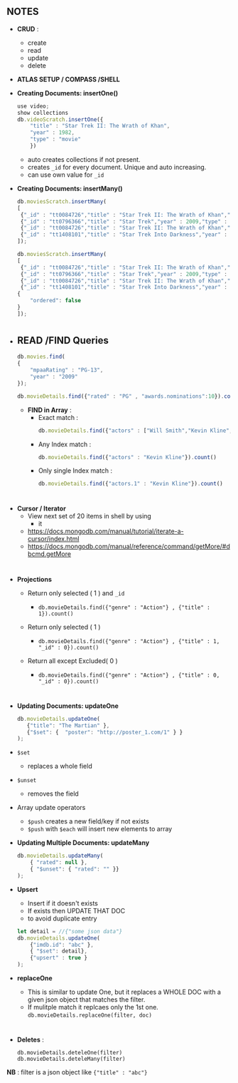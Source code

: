 ## NOTES

- **CRUD** : 
	- create
	- read
	- update
	- delete

- **ATLAS SETUP / COMPASS /SHELL** 

- **Creating Documents: insertOne()**
	```javascript
	use video;
	show collections	
	db.videoScratch.insertOne({
  	    "title" : "Star Trek II: The Wrath of Khan",
  	    "year" : 1982,
  	    "type" : "movie"
        })
	```
	- auto creates collections if not present. 
	-  creates `_id` for every document. Unique and auto increasing. 
	- can use own value for `_id`	


- **Creating Documents: insertMany()**
	```javascript
	db.moviesScratch.insertMany(
    [ 
     {"_id" : "tt0084726","title" : "Star Trek II: The Wrath of Khan","year" : 1982,"type" : "movie"  },
     {"_id" : "tt0796366","title" : "Star Trek","year" : 2009,"type" : "movie"  },
     {"_id" : "tt0084726","title" : "Star Trek II: The Wrath of Khan","year" : 1982,"type" : "movie"  },
     {"_id" : "tt1408101","title" : "Star Trek Into Darkness","year" : 2013,"type" : "movie"  }
    ]);
	```

	```javascript
	db.moviesScratch.insertMany(
    [ 
     {"_id" : "tt0084726","title" : "Star Trek II: The Wrath of Khan","year" : 1982,"type" : "movie"  },
     {"_id" : "tt0796366","title" : "Star Trek","year" : 2009,"type" : "movie"  },
     {"_id" : "tt0084726","title" : "Star Trek II: The Wrath of Khan","year" : 1982,"type" : "movie"  },
     {"_id" : "tt1408101","title" : "Star Trek Into Darkness","year" : 2013,"type" : "movie"  },
    {
        "ordered": false 
    }
    ]);
	```
	
 #

- **READ /FIND Queries**
	- 
	```javascript
	db.movies.find(
	{
		"mpaaRating" : "PG-13",
		"year" : "2009"
	});
	```
	```javascript
	db.movieDetails.find({"rated" : "PG" , "awards.nominations":10}).count()
	```

	
	- **FIND in Array** :
		- Exact match : 
			```javascript
			db.movieDetails.find({"actors" : ["Will Smith","Kevin Kline","Kenneth Branagh","Salma Hayek"]}).count()
			```
		- Any Index match :
			```javascript
			db.movieDetails.find({"actors" : "Kevin Kline"}).count()
			```
		- Only single Index match :
			```javascript
			db.movieDetails.find({"actors.1" : "Kevin Kline"}).count()
			```
#
- **Cursor / Iterator** 
	- View next set of 20 items in shell by using
		- it
	- https://docs.mongodb.com/manual/tutorial/iterate-a-cursor/index.html
	- https://docs.mongodb.com/manual/reference/command/getMore/#dbcmd.getMore


#
- **Projections**
	- Return only selected ( 1 ) and `_id`
		- `db.movieDetails.find({"genre" : "Action"} , {"title" : 1}).count()`

	- Return only selected ( 1 ) 
		- `db.movieDetails.find({"genre" : "Action"} , {"title" : 1, "_id" : 0}).count()`

	- Return all except Excluded( 0 ) 
		- `db.movieDetails.find({"genre" : "Action"} , {"title" : 0, "_id" : 0}).count()`

#

- **Updating Documents: updateOne** 
	 ```javascript
	db.movieDetails.updateOne(
		{"title": "The Martian" },
		{"$set": {  "poster": "http://poster_1.com/1" } } 
	);
	 ```

- `$set` 
	- replaces a whole field

- `$unset`
	- removes the field 
-	Array update operators 
	-	`$push`
		creates a new field/key  if not exists 
	- `$push` with `$each` will insert new elements to array 


- **Updating Multiple Documents: updateMany**
	```javascript
	db.movieDetails.updateMany(
		{ "rated": null },
		{ "$unset": { "rated": "" }}
  );
	``` 
- **Upsert**
	- Insert if it doesn't exists 
	- If exists then UPDATE THAT DOC
	- to avoid duplicate entry 
	```javascript
	let detail = //{"some json data"}
	db.movieDetails.updateOne(
		{"imdb.id": "abc" },
		{ "$set": detail},
		{"upsert" : true }
	);
	```
	
- **replaceOne**
	- This is similar to update One, but it replaces a WHOLE DOC with a given json object that matches the filter.
	- If mulitple match it replcaes only the 1st one. 
	```db.movieDetails.replaceOne(filter, doc)```

#

- **Deletes** : 
	```
	db.movieDetails.deteleOne(filter)
	db.movieDetails.deteleMany(filter)
	```


**NB** : filter is a json object like `{"title" : "abc"}` 